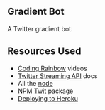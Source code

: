## Gradient Bot

A Twitter gradient bot.

## Resources Used

+ [Coding Rainbow](http://codingrainbow.com) videos
+ [Twitter Streaming API](https://dev.twitter.com/streaming/overview) docs
+ All the [node](https://nodejs.org/en/)
+ NPM [Twit](https://www.npmjs.com/package/twit) package
+ [Deploying to Heroku](https://devcenter.heroku.com/articles/getting-started-with-nodejs#introduction)
